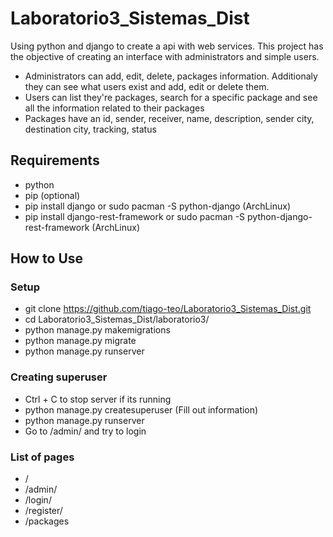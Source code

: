 # Laboratorio3_Sistemas_Dist
 Using python and django to create a api with web services. This project has the objective of creating an interface with administrators and simple users. 
 - Administrators can add, edit, delete, packages information. Additionaly they can see what users exist and add, edit or delete them.
 - Users can list they're packages, search for a specific package and see all the information related to their packages
 - Packages have an id, sender, receiver, name, description, sender city, destination city, tracking, status

## Requirements
 - python
 - pip (optional)
 - pip install django or sudo pacman -S python-django (ArchLinux)
 - pip install django-rest-framework or sudo pacman -S python-django-rest-framework (ArchLinux)

## How to Use
### Setup
 - git clone https://github.com/tiago-teo/Laboratorio3_Sistemas_Dist.git
 - cd Laboratorio3_Sistemas_Dist/laboratorio3/
 - python manage.py makemigrations
 - python manage.py migrate
 - python manage.py runserver

### Creating superuser
 - Ctrl + C to stop server if its running
 - python manage.py createsuperuser (Fill out information)
 - python manage.py runserver
 - Go to /admin/ and try to login

### List of pages
 - /
 - /admin/
 - /login/
 - /register/
 - /packages
 
